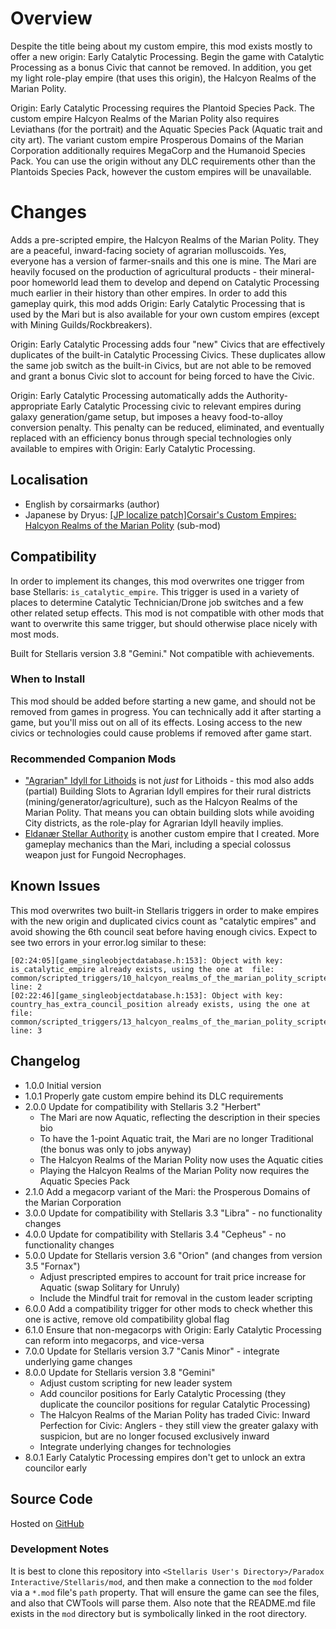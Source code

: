 # Overview

Despite the title being about my custom empire, this mod exists mostly to offer a new origin: Early Catalytic Processing.  Begin the game with Catalytic Processing as a bonus Civic that cannot be removed.  In addition, you get my light role-play empire (that uses this origin), the Halcyon Realms of the Marian Polity.

Origin: Early Catalytic Processing requires the Plantoid Species Pack.  The custom empire Halcyon Realms of the Marian Polity also requires Leviathans (for the portrait) and the Aquatic Species Pack (Aquatic trait and city art).  The variant custom empire Prosperous Domains of the Marian Corporation additionally requires MegaCorp and the Humanoid Species Pack.  You can use the origin without any DLC requirements other than the Plantoids Species Pack, however the custom empires will be unavailable.

# Changes

Adds a pre-scripted empire, the Halcyon Realms of the Marian Polity.  They are a peaceful, inward-facing society of agrarian molluscoids.  Yes, everyone has a version of farmer-snails and this one is mine.  The Mari are heavily focused on the production of agricultural products - their mineral-poor homeworld lead them to develop and depend on Catalytic Processing much earlier in their history than other empires.  In order to add this gameplay quirk, this mod adds Origin: Early Catalytic Processing that is used by the Mari but is also available for your own custom empires (except with Mining Guilds/Rockbreakers).

Origin: Early Catalytic Processing adds four "new" Civics that are effectively duplicates of the built-in Catalytic Processing Civics.  These duplicates allow the same job switch as the built-in Civics, but are not able to be removed and grant a bonus Civic slot to account for being forced to have the Civic.

Origin: Early Catalytic Processing automatically adds the Authority-appropriate Early Catalytic Processing civic to relevant empires during galaxy generation/game setup, but imposes a heavy food-to-alloy conversion penalty.  This penalty can be reduced, eliminated, and eventually replaced with an efficiency bonus through special technologies only available to empires with Origin: Early Catalytic Processing.

## Localisation

* English by corsairmarks (author)
* Japanese by Dryus: [[JP localize patch]Corsair's Custom Empires: Halcyon Realms of the Marian Polity](https://steamcommunity.com/workshop/filedetails/?id=2680360959) (sub-mod)

## Compatibility

In order to implement its changes, this mod overwrites one trigger from base Stellaris: `is_catalytic_empire`.  This trigger is used in a variety of places to determine Catalytic Technician/Drone job switches and a few other related setup effects.  This mod is not compatible with other mods that want to overwrite this same trigger, but should otherwise place nicely with most mods.

Built for Stellaris version 3.8 "Gemini."  Not compatible with achievements.

### When to Install

This mod should be added before starting a new game, and should not be removed from games in progress.  You can technically add it after starting a game, but you'll miss out on all of its effects.  Losing access to the new civics or technologies could cause problems if removed after game start.

### Recommended Companion Mods

* ["Agrarian" Idyll for Lithoids](https://steamcommunity.com/sharedfiles/filedetails/?id=2510669821) is not _just_ for Lithoids - this mod also adds (partial) Building Slots to Agrarian Idyll empires for their rural districts (mining/generator/agriculture), such as the Halcyon Realms of the Marian Polity.  That means you can obtain building slots while avoiding City districts, as the role-play for Agrarian Idyll heavily implies.
* [Eldanær Stellar Authority](https://steamcommunity.com/sharedfiles/filedetails/?id=2496360535) is another custom empire that I created.  More gameplay mechanics than the Mari, including a special colossus weapon just for Fungoid Necrophages.

## Known Issues

This mod overwrites two built-in Stellaris triggers in order to make empires with the new origin and duplicated civics count as "catalytic empires" and avoid showing the 6th council seat before having enough civics.  Expect to see two errors in your error.log similar to these:

```
[02:24:05][game_singleobjectdatabase.h:153]: Object with key: is_catalytic_empire already exists, using the one at  file: common/scripted_triggers/10_halcyon_realms_of_the_marian_polity_scripted_trigger_overrides.txt line: 2
[02:22:46][game_singleobjectdatabase.h:153]: Object with key: country_has_extra_council_position already exists, using the one at  file: common/scripted_triggers/13_halcyon_realms_of_the_marian_polity_scripted_trigger_paragon_overrides.txt line: 3
```

## Changelog

* 1.0.0 Initial version
* 1.0.1 Properly gate custom empire behind its DLC requirements
* 2.0.0 Update for compatibility with Stellaris 3.2 "Herbert"
    * The Mari are now Aquatic, reflecting the description in their species bio
    * To have the 1-point Aquatic trait, the Mari are no longer Traditional (the bonus was only to jobs anyway)
    * The Halcyon Realms of the Marian Polity now uses the Aquatic cities
    * Playing the Halcyon Realms of the Marian Polity now requires the Aquatic Species Pack
* 2.1.0 Add a megacorp variant of the Mari: the Prosperous Domains of the Marian Corporation
* 3.0.0 Update for compatibility with Stellaris 3.3 "Libra" - no functionality changes
* 4.0.0 Update for compatibility with Stellaris 3.4 "Cepheus" - no functionality changes
* 5.0.0 Update for Stellaris version 3.6 "Orion" (and changes from version 3.5 "Fornax")
    * Adjust prescripted empires to account for trait price increase for Aquatic (swap Solitary for Unruly)
    * Include the Mindful trait for removal in the custom leader scripting
* 6.0.0 Add a compatibility trigger for other mods to check whether this one is active, remove old compatibility global flag
* 6.1.0 Ensure that non-megacorps with Origin: Early Catalytic Processing can reform into megacorps, and vice-versa
* 7.0.0 Update for Stellaris version 3.7 "Canis Minor" - integrate underlying game changes
* 8.0.0 Update for Stellaris version 3.8 "Gemini"
    * Adjust custom scripting for new leader system
    * Add councilor positions for Early Catalytic Processing (they duplicate the councilor positions for regular Catalytic Processing)
    * The Halcyon Realms of the Marian Polity has traded Civic: Inward Perfection for Civic: Anglers - they still view the greater galaxy with suspicion, but are no longer focused exclusively inward
    * Integrate underlying changes for technologies
* 8.0.1 Early Catalytic Processing empires don't get to unlock an extra councilor early

## Source Code

Hosted on [GitHub](https://github.com/corsairmarks/halcyon_realms_of_the_marian_polity)

### Development Notes

It is best to clone this repository into `<Stellaris User's Directory>/Paradox Interactive/Stellaris/mod`, and then make a connection to the `mod` folder via a `*.mod` file's `path` property.  That will ensure the game can see the files, and also that CWTools will parse them.  Also note that the README.md file exists in the `mod` directory but is symbolically linked in the root directory.